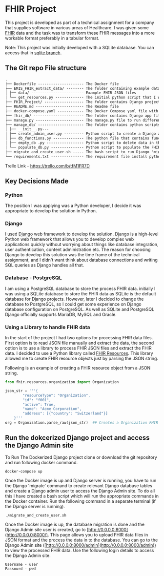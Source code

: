 # FHIR Project

This project is developed as part of a technical assignment for a company that supplies software in various areas of
Healthcare. I was given some [FHIR](https://www.hl7.org/fhir/overview.html) data and the task was to transform these
FHIR messages into a more workable format preferably in a tabular format.

Note: This project was initially developed with a SQLite database. You can access that
in [sqlite branch](https://github.com/hasiya/FHIR_Project/tree/sqlite).

## The Git repo File structure

```markdown
.
├── Dockerfile --------------------- The Docker file
├── EMIS_FHIR_extract_data/ -------- The folder containing example data and the python file to read the FHIR files
│ ├── data/ ------------------------ Example FHIR JSON files
│ └── get_resources.py ------------- The initial python script that I wrote to understand FHIR data
├── FHIR_Project/ ------------------ The folder contains Django project files
├── README.md ---------------------- The Readme file
├── docker-compose.yaml ------------ The Docker Compose yaml file with PostgreSQL database service
├── fhir_db/ ----------------------- The folder contains Django app file
├── manage.py ---------------------- The manage.py file to run different Django commands
├── manage_db/ --------------------- The folder contains python scripts to manage Database
│ ├── __init__.py---
│ ├── create_admin_user.py --------- Python script to create a Django admin user
│ ├── db_functions.py -------------- The python file that contains functions to process FHIR JSON files, create Django admin user and Delete data in the FHIR database
│ ├── empty_db .py ----------------- Python script to delete data in the FHIR database
│ └── populate_db.py --------------- Python script to populate the FHIR database from Example FHIR JSON files
├── migrate_and_create_user.sh ----- The bash script to run Django 'migrate' command and create the Django admin user
└── requirements.txt --------------- The requirement file install python packages
```

Trello Link - https://trello.com/b/tfM1FR7D

## Key Decisions Made

### Python

The position I was applying was a Python developer, I decide it was appropriate to develop the solution in Python.

### Django

I used [Django](https://www.djangoproject.com/) web framework to develop the solution. Django is a high-level Python web
framework that allows you to develop complex web applications quickly without worrying about things like database
integration, user authentication, content administration etc. The reason for choosing Django to develop this solution
was the time frame of the technical assignment, and I didn't want think about database connections and writing SQL
queries as Django handles all that.

### Database - PostgreSQL

I am using a PostgreSQL database to store the process FHIR data. initially I was using a SQLite database to store the
FHIR
data as SQLite is the default database for Django projects. However, later I decided to change the database to
PostgreSQL, so I could get some experience on Django database configuration on PostgreSQL. As well as SQLite and
PostgreSQL Django officially supports MariaDB, MySQL and Oracle.

### Using a Library to handle FHIR data

In the start of the project I had two options for processing FHIR data files. First option is to read JSON file manually
and extract the data, the second option is to use a library to process FHIR JSON files and extract the FHIR data. I
decided to use a Python library called [FHIR Resources](https://pypi.org/project/fhir.resources/). This library allowed
me to create FHIR resource objects just by parsing the JSON string.

Following is an example of creating a FHIR resource object from a JSON string.

```python
from fhir.resources.organization import Organization

json_str = '''{
        "resourceType": "Organization",
        "id": "f001",
        "active": True,
        "name": "Acme Corporation",
        "address": [{"country": "Switzerland"}]     
    }'''
org = Organization.parse_raw(json_str)  ## Creates a Organization FHIR resource object.
```

## Run the dokcerized Django project and access the Django Admin site

To Run The Dockerized Django project clone or download the git repository and run following docker command.

    docker-compose up

Once the Docker image is up and Django server is running, you have to run the Django 'migrate' command to create
relevant Django database tables and create a Django admin user to access the Django Admin site. To do all this I have
created a bash script which will run the appropriate commands in the Docker container. Run the following command in a
separate terminal (if the Django server is running).

    ./migrate_and_create_user.sh    

Once the Docker image is up, the database migration is done and the Django Admin site user is created, go to
[http://0.0.0.0:8000](http://0.0.0.0:8000/). This page allows you to upload FHIR data files in JSON format and the
process the data in to the database. You can go to the Django Admin site
([http://0.0.0.0:8000/admin](http://0.0.0.0:8000/admin)) to view the processed FHIR data. Use the following login
details to access the Django Admin site.

    Username - user
    Passowrd - pwd
